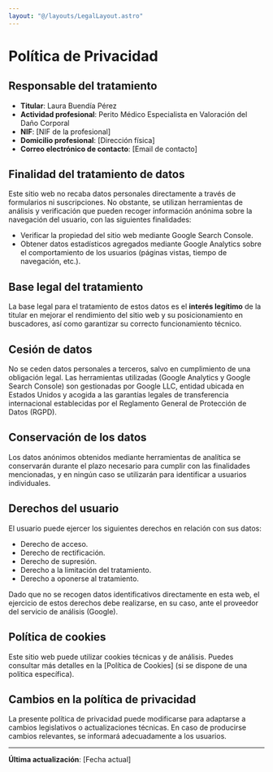 ```yaml
---
layout: "@/layouts/LegalLayout.astro"
---
```


# Política de Privacidad

## Responsable del tratamiento

- **Titular**: Laura Buendía Pérez
- **Actividad profesional**: Perito Médico Especialista en Valoración del Daño Corporal
- **NIF**: [NIF de la profesional]
- **Domicilio profesional**: [Dirección física]
- **Correo electrónico de contacto**: [Email de contacto]

## Finalidad del tratamiento de datos

Este sitio web no recaba datos personales directamente a través de formularios ni suscripciones. No obstante, se utilizan herramientas de análisis y verificación que pueden recoger información anónima sobre la navegación del usuario, con las siguientes finalidades:

- Verificar la propiedad del sitio web mediante Google Search Console.
- Obtener datos estadísticos agregados mediante Google Analytics sobre el comportamiento de los usuarios (páginas vistas, tiempo de navegación, etc.).

## Base legal del tratamiento

La base legal para el tratamiento de estos datos es el **interés legítimo** de la titular en mejorar el rendimiento del sitio web y su posicionamiento en buscadores, así como garantizar su correcto funcionamiento técnico.

## Cesión de datos

No se ceden datos personales a terceros, salvo en cumplimiento de una obligación legal. Las herramientas utilizadas (Google Analytics y Google Search Console) son gestionadas por Google LLC, entidad ubicada en Estados Unidos y acogida a las garantías legales de transferencia internacional establecidas por el Reglamento General de Protección de Datos (RGPD).

## Conservación de los datos

Los datos anónimos obtenidos mediante herramientas de analítica se conservarán durante el plazo necesario para cumplir con las finalidades mencionadas, y en ningún caso se utilizarán para identificar a usuarios individuales.

## Derechos del usuario

El usuario puede ejercer los siguientes derechos en relación con sus datos:

- Derecho de acceso.
- Derecho de rectificación.
- Derecho de supresión.
- Derecho a la limitación del tratamiento.
- Derecho a oponerse al tratamiento.

Dado que no se recogen datos identificativos directamente en esta web, el ejercicio de estos derechos debe realizarse, en su caso, ante el proveedor del servicio de análisis (Google).

## Política de cookies

Este sitio web puede utilizar cookies técnicas y de análisis. Puedes consultar más detalles en la [Política de Cookies] (si se dispone de una política específica).

## Cambios en la política de privacidad

La presente política de privacidad puede modificarse para adaptarse a cambios legislativos o actualizaciones técnicas. En caso de producirse cambios relevantes, se informará adecuadamente a los usuarios.

---

**Última actualización**: [Fecha actual]
